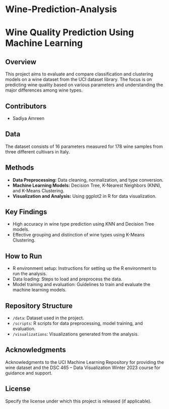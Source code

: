 # Wine-Prediction-Analysis
# Wine Quality Prediction Using Machine Learning

## Overview
This project aims to evaluate and compare classification and clustering models on a wine dataset from the UCI dataset library. The focus is on predicting wine quality based on various parameters and understanding the major differences among wine types.

## Contributors
- Sadiya Amreen

## Data
The dataset consists of 16 parameters measured for 178 wine samples from three different cultivars in Italy.

## Methods
- **Data Preprocessing:** Data cleaning, normalization, and type conversion.
- **Machine Learning Models:** Decision Tree, K-Nearest Neighbors (KNN), and K-Means Clustering.
- **Visualization and Analysis:** Using ggplot2 in R for data visualization.

## Key Findings
- High accuracy in wine type prediction using KNN and Decision Tree models.
- Effective grouping and distinction of wine types using K-Means Clustering.

## How to Run
- R environment setup: Instructions for setting up the R environment to run the analysis.
- Data loading: Steps to load and preprocess the data.
- Model training and evaluation: Guidelines to train and evaluate the machine learning models.

## Repository Structure
- `/data`: Dataset used in the project.
- `/scripts`: R scripts for data preprocessing, model training, and evaluation.
- `/visualizations`: Visualizations generated from the analysis.

## Acknowledgments
Acknowledgments to the UCI Machine Learning Repository for providing the wine dataset and the DSC 465 – Data Visualization Winter 2023 course for guidance and support.

## License
Specify the license under which this project is released (if applicable).

